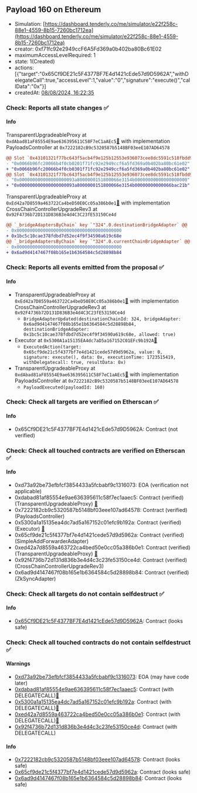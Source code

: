 ## Payload 160 on Ethereum

- Simulation: [https://dashboard.tenderly.co/me/simulator/e22f258c-88e1-4559-8b15-7260bc1712ea](https://dashboard.tenderly.co/me/simulator/e22f258c-88e1-4559-8b15-7260bc1712ea)
- creator: 0xf71fc92e2949ccF6A5Fd369a0b402ba80Bc61E02
- maximumAccessLevelRequired: 1
- state: 1(Created)
- actions: [{"target":"0x65Cf9DE21c5F4377BF7E4d1421cEde57d9D5962A","withDelegateCall":true,"accessLevel":1,"value":"0","signature":"execute()","callData":"0x"}]
- createdAt: [08/08/2024, 16:22:35](https://etherscan.io/tx/0xa9b7f1d6cfd50f71fd5bc3a16a2eb8c53b0e7e01e61e36122ab4dfbe5ae8037b)

### Check: Reports all state changes :white_check_mark:

#### Info


TransparentUpgradeableProxy at `0xdAbad81aF85554E9ae636395611C58F7eC1aAEc5`[:ghost:](https://github.com/bgd-labs/aave-address-book "GovernanceV3Ethereum.PAYLOADS_CONTROLLER") with implementation PayloadsController at `0x7222182cB9c5320587b5148BF03eeE107AD64578`
```diff
@@ Slot `0x43101321f77bc643f5acb4f9e125b12553e936073cee8dc5591c518fbdd9b31b` @@
- "0x0066b96fc20066b4f0cb0201f71fc92e2949ccf6a5fd369a0b402ba80bc61e02"
+ "0x0066b96fc20066b4f0cb0301f71fc92e2949ccf6a5fd369a0b402ba80bc61e02"
@@ Slot `0x43101321f77bc643f5acb4f9e125b12553e936073cee8dc5591c518fbdd9b31c` @@
- "0x000000000000000000093a8000000151800066e3154b00000000000000000000"
+ "0x000000000000000000093a8000000151800066e3154b00000000000066bac21b"
```

TransparentUpgradeableProxy at `0xEd42a7D8559a463722Ca4beD50E0Cc05a386b0e1`[:ghost:](https://github.com/bgd-labs/aave-address-book "GovernanceV3Ethereum.CROSS_CHAIN_CONTROLLER") with implementation CrossChainControllerUpgradeRev3 at `0x92F4736b72D131D836B3e4d4C3C23fE53150Ce4d`
```diff
@@ `_bridgeAdaptersByChain` key `"324".0.destinationBridgeAdapter` @@
- 0x0000000000000000000000000000000000000000
+ 0x1bc5c10cae378fdbd7d52ec4f9f34590a619c68e
@@ `_bridgeAdaptersByChain` key `"324".0.currentChainBridgeAdapter` @@
- 0x0000000000000000000000000000000000000000
+ 0x6ad9d4147467f08b165e1b6364584c5d28898b84
```


### Check: Reports all events emitted from the proposal :white_check_mark:

#### Info

- TransparentUpgradeableProxy at `0xEd42a7D8559a463722Ca4beD50E0Cc05a386b0e1`[:ghost:](https://github.com/bgd-labs/aave-address-book "GovernanceV3Ethereum.CROSS_CHAIN_CONTROLLER") with implementation CrossChainControllerUpgradeRev3 at `0x92F4736b72D131D836B3e4d4C3C23fE53150Ce4d`
  - `BridgeAdapterUpdated(destinationChainId: 324, bridgeAdapter: 0x6ad9d4147467f08b165e1b6364584c5d28898b84, destinationBridgeAdapter: 0x1bc5c10cae378fdbd7d52ec4f9f34590a619c68e, allowed: true)`
- Executor at `0x5300A1a15135EA4dc7aD5a167152C01EFc9b192A`[:ghost:](https://github.com/bgd-labs/aave-address-book "AaveV2Ethereum.POOL_ADMIN, AaveV2EthereumAMM.POOL_ADMIN, AaveV3Ethereum.ACL_ADMIN, AaveV3EthereumLido.ACL_ADMIN, GovernanceV3Ethereum.EXECUTOR_LVL_1")
  - `ExecutedAction(target: 0x65cf9de21c5f4377bf7e4d1421cede57d9d5962a, value: 0, signature: execute(), data: 0x, executionTime: 1723515419, withDelegatecall: true, resultData: 0x)`
- TransparentUpgradeableProxy at `0xdAbad81aF85554E9ae636395611C58F7eC1aAEc5`[:ghost:](https://github.com/bgd-labs/aave-address-book "GovernanceV3Ethereum.PAYLOADS_CONTROLLER") with implementation PayloadsController at `0x7222182cB9c5320587b5148BF03eeE107AD64578`
  - `PayloadExecuted(payloadId: 160)`

### Check: Check all targets are verified on Etherscan :white_check_mark:

#### Info

- 0x65Cf9DE21c5F4377BF7E4d1421cEde57d9D5962A: Contract (not verified) 

### Check: Check all touched contracts are verified on Etherscan :white_check_mark:

#### Info

- 0xd73a92be73efbfcf3854433a5fcbabf9c1316073: EOA (verification not applicable)
- 0xdabad81af85554e9ae636395611c58f7ec1aaec5: Contract (verified) (TransparentUpgradeableProxy) [:ghost:](https://github.com/bgd-labs/aave-address-book "GovernanceV3Ethereum.PAYLOADS_CONTROLLER")
- 0x7222182cb9c5320587b5148bf03eee107ad64578: Contract (verified) (PayloadsController) 
- 0x5300a1a15135ea4dc7ad5a167152c01efc9b192a: Contract (verified) (Executor) [:ghost:](https://github.com/bgd-labs/aave-address-book "AaveV2Ethereum.POOL_ADMIN, AaveV2EthereumAMM.POOL_ADMIN, AaveV3Ethereum.ACL_ADMIN, AaveV3EthereumLido.ACL_ADMIN, GovernanceV3Ethereum.EXECUTOR_LVL_1")
- 0x65cf9de21c5f4377bf7e4d1421cede57d9d5962a: Contract (verified) (SimpleAddForwarderAdapter) 
- 0xed42a7d8559a463722ca4bed50e0cc05a386b0e1: Contract (verified) (TransparentUpgradeableProxy) [:ghost:](https://github.com/bgd-labs/aave-address-book "GovernanceV3Ethereum.CROSS_CHAIN_CONTROLLER")
- 0x92f4736b72d131d836b3e4d4c3c23fe53150ce4d: Contract (verified) (CrossChainControllerUpgradeRev3) 
- 0x6ad9d4147467f08b165e1b6364584c5d28898b84: Contract (verified) (ZkSyncAdapter) 

### Check: Check all targets do not contain selfdestruct :white_check_mark:

#### Info

- [0x65Cf9DE21c5F4377BF7E4d1421cEde57d9D5962A](https://etherscan.io/address/0x65Cf9DE21c5F4377BF7E4d1421cEde57d9D5962A): Contract (looks safe)

### Check: Check all touched contracts do not contain selfdestruct :white_check_mark:

#### Warnings

- [0xd73a92be73efbfcf3854433a5fcbabf9c1316073](https://etherscan.io/address/0xd73a92be73efbfcf3854433a5fcbabf9c1316073): EOA (may have code later)
- [0xdabad81af85554e9ae636395611c58f7ec1aaec5](https://etherscan.io/address/0xdabad81af85554e9ae636395611c58f7ec1aaec5): Contract (with DELEGATECALL)[:ghost:](https://github.com/bgd-labs/aave-address-book "GovernanceV3Ethereum.PAYLOADS_CONTROLLER")
- [0x5300a1a15135ea4dc7ad5a167152c01efc9b192a](https://etherscan.io/address/0x5300a1a15135ea4dc7ad5a167152c01efc9b192a): Contract (with DELEGATECALL)[:ghost:](https://github.com/bgd-labs/aave-address-book "AaveV2Ethereum.POOL_ADMIN, AaveV2EthereumAMM.POOL_ADMIN, AaveV3Ethereum.ACL_ADMIN, AaveV3EthereumLido.ACL_ADMIN, GovernanceV3Ethereum.EXECUTOR_LVL_1")
- [0xed42a7d8559a463722ca4bed50e0cc05a386b0e1](https://etherscan.io/address/0xed42a7d8559a463722ca4bed50e0cc05a386b0e1): Contract (with DELEGATECALL)[:ghost:](https://github.com/bgd-labs/aave-address-book "GovernanceV3Ethereum.CROSS_CHAIN_CONTROLLER")
- [0x92f4736b72d131d836b3e4d4c3c23fe53150ce4d](https://etherscan.io/address/0x92f4736b72d131d836b3e4d4c3c23fe53150ce4d): Contract (with DELEGATECALL)

#### Info

- [0x7222182cb9c5320587b5148bf03eee107ad64578](https://etherscan.io/address/0x7222182cb9c5320587b5148bf03eee107ad64578): Contract (looks safe)
- [0x65cf9de21c5f4377bf7e4d1421cede57d9d5962a](https://etherscan.io/address/0x65cf9de21c5f4377bf7e4d1421cede57d9d5962a): Contract (looks safe)
- [0x6ad9d4147467f08b165e1b6364584c5d28898b84](https://etherscan.io/address/0x6ad9d4147467f08b165e1b6364584c5d28898b84): Contract (looks safe)

